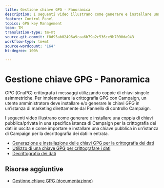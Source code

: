 ```yaml
---
title: Gestione chiave GPG - Panoramica
description: I seguenti video illustrano come generare e installare una coppia di chiavi pubblica/privata in una specifica istanza di Campaign per la crittografia dei dati in uscita e come importare e installare una chiave pubblica in un’istanza di Campaign per la decrittografia dei dati in entrata.
feature: Control Panel
topics: GPG key Management
team: TM
translation-type: tm+mt
source-git-commit: f0d95ab02496a9caa6b79a2c536ce9b7090da943
workflow-type: tm+mt
source-wordcount: '164'
ht-degree: 100%

---
```



# Gestione chiave GPG - Panoramica

GPG (GnuPG) crittografa i messaggi utilizzando coppie di chiavi singole asimmetriche. Per implementare la crittografia GPG con Campaign, un utente amministratore deve installare e/o generare le chiavi GPG in un’istanza di marketing direttamente dal Pannello di controllo Campaign.

I seguenti video illustrano come generare e installare una coppia di chiavi pubblica/privata in una specifica istanza di Campaign per la crittografia dei dati in uscita e come importare e installare una chiave pubblica in un’istanza di Campaign per la decrittografia dei dati in entrata.

* [Generazione e installazione delle chiavi GPG per la crittografia dei dati](./generating-and-installing-gpg-keys-for-data-encryption.md)
* [Utilizzo di una chiave GPG per crittografare i dati](./using-a-gpg-key-to-encrypt-data.md)
* [Decrittografia dei dati](./decrypting-data.md)

## Risorse aggiuntive

* [Gestione chiave GPG (documentazione)](https://docs.adobe.com/content/help/it-IT/control-panel/using/instances-settings/gpg-keys-management.html)
